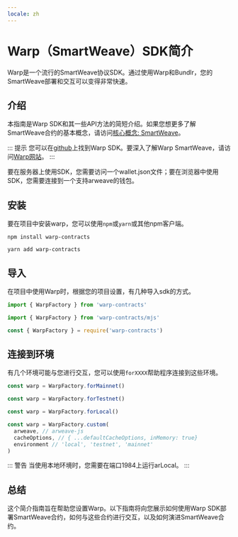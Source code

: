 ```yaml
---
locale: zh
---
```

# Warp（SmartWeave）SDK简介

Warp是一个流行的SmartWeave协议SDK。通过使用Warp和Bundlr，您的SmartWeave部署和交互可以变得非常快速。

## 介绍

本指南是Warp SDK和其一些API方法的简短介绍。如果您想更多了解SmartWeave合约的基本概念，请访问[核心概念: SmartWeave](/concepts/smartweave.html)。

::: 提示
您可以在[github](https://github.com/warp-contracts)上找到Warp SDK。要深入了解Warp SmartWeave，请访问[Warp网站](https://warp.cc)。
:::

要在服务器上使用SDK，您需要访问一个wallet.json文件；要在浏览器中使用SDK，您需要连接到一个支持arweave的钱包。

## 安装

要在项目中安装warp，您可以使用`npm`或`yarn`或其他npm客户端。

<CodeGroup>
  <CodeGroupItem title="NPM">

```console
npm install warp-contracts
```

  </CodeGroupItem>
  <CodeGroupItem title="YARN">

```console
yarn add warp-contracts
```

  </CodeGroupItem>
</CodeGroup>

## 导入

在项目中使用Warp时，根据您的项目设置，有几种导入sdk的方式。

<CodeGroup>
  <CodeGroupItem title="Typescript">

```ts
import { WarpFactory } from 'warp-contracts'
```

  </CodeGroupItem>
  <CodeGroupItem title="ESM">

```js
import { WarpFactory } from 'warp-contracts/mjs'
```

  </CodeGroupItem>
  <CodeGroupItem title="CommonJS">

```js
const { WarpFactory } = require('warp-contracts')
```

  </CodeGroupItem>
</CodeGroup>


## 连接到环境

有几个环境可能与您进行交互，您可以使用`forXXXX`帮助程序连接到这些环境。

<CodeGroup>
  <CodeGroupItem title="Mainnet">

```ts
const warp = WarpFactory.forMainnet()
```

  </CodeGroupItem>
  <CodeGroupItem title="Testnet">

```js
const warp = WarpFactory.forTestnet()
```

  </CodeGroupItem>
  <CodeGroupItem title="Local">

```js
const warp = WarpFactory.forLocal()
```

  </CodeGroupItem>
  <CodeGroupItem title="Custom">

```js
const warp = WarpFactory.custom(
  arweave, // arweave-js
  cacheOptions, // { ...defaultCacheOptions, inMemory: true}
  environment // 'local', 'testnet', 'mainnet'
)
```

  </CodeGroupItem>
</CodeGroup>


::: 警告
当使用本地环境时，您需要在端口1984上运行arLocal。
:::


## 总结

这个简介指南旨在帮助您设置Warp。以下指南将向您展示如何使用Warp SDK部署SmartWeave合约，如何与这些合约进行交互，以及如何演进SmartWeave合约。